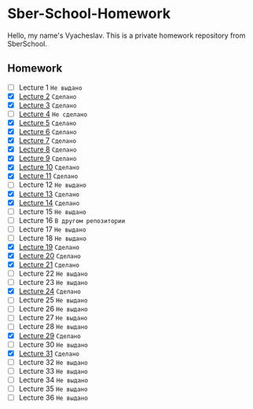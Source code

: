 # Sber-School-Homework

Hello, my name's Vyacheslav. This is a private homework repository from SberSchool.

## Homework

- [ ] Lecture 1 `Не выдано`
- [x] [Lecture 2](Lecture-2/Homework-2) `Сделано`
- [x] [Lecture 3](Lecture-3/Homework-3.swift) `Сделано`
- [ ] [Lecture 4](Lecture-4/Homework-4.swift) `Не сделано`
- [x] [Lecture 5](Lecture-5/Homework-5.swift) `Сделано`
- [x] [Lecture 6](Lecture-6) `Сделано`
- [x] [Lecture 7](Lecture-7/Homework-7.swift) `Сделано`
- [x] [Lecture 8](Lecture-8/Homework-8.swift) `Сделано`
- [x] [Lecture 9](Lecture-9/Homework-9.swift) `Сделано`
- [x] [Lecture 10](Lecture-10) `Сделано`
- [x] [Lecture 11](Lecture-11) `Сделано`
- [ ] Lecture 12 `Не выдано`
- [x] [Lecture 13](Lecture-13) `Сделано`
- [x] [Lecture 14](Lecture-14) `Сделано`
- [ ] Lecture 15 `Не выдано`
- [ ] Lecture 16 `В другом репозитории`
- [ ] Lecture 17 `Не выдано`
- [ ] Lecture 18 `Не выдано`
- [x] [Lecture 19](Lecture-19) `Сделано`
- [x] [Lecture 20](Lecture-20) `Сделано`
- [x] [Lecture 21](Lecture-21) `Сделано`
- [ ] Lecture 22 `Не выдано`
- [ ] Lecture 23 `Не выдано`
- [x] [Lecture 24](Lecture-24) `Сделано`
- [ ] Lecture 25 `Не выдано`
- [ ] Lecture 26 `Не выдано`
- [ ] Lecture 27 `Не выдано`
- [ ] Lecture 28 `Не выдано`
- [x] [Lecture 29](Lecture-29) `Сделано`
- [ ] Lecture 30 `Не выдано`
- [x] [Lecture 31](Lecture-31) `Сделано`
- [ ] Lecture 32 `Не выдано`
- [ ] Lecture 33 `Не выдано`
- [ ] Lecture 34 `Не выдано`
- [ ] Lecture 35 `Не выдано`
- [ ] Lecture 36 `Не выдано`
